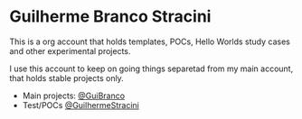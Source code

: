 # Guilherme Branco Stracini

This is a org account that holds templates, POCs, Hello Worlds study cases and other experimental projects.

I use this account to keep on going things separetad from my main account, that holds stable projects only.

- Main projects: [@GuiBranco](https://github.com/guibranco)
- Test/POCs [@GuilhermeStracini](https://github.com/guilhermestracini)
